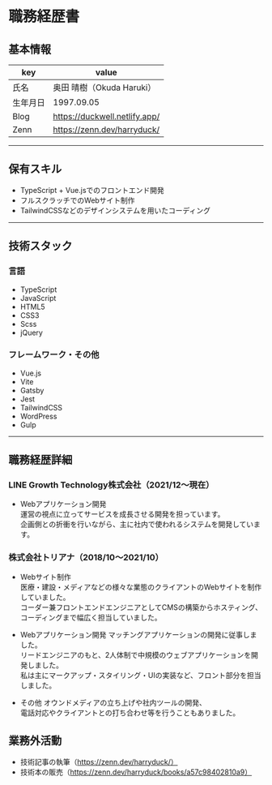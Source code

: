 # 職務経歴書

## 基本情報

|key|value|
|---|---|
|氏名|奥田 晴樹（Okuda Haruki）|
|生年月日|1997.09.05|
|Blog|https://duckwell.netlify.app/|
|Zenn|https://zenn.dev/harryduck/|

---

## 保有スキル

- TypeScript + Vue.jsでのフロントエンド開発
- フルスクラッチでのWebサイト制作
- TailwindCSSなどのデザインシステムを用いたコーディング

---

## 技術スタック

### 言語

- TypeScript
- JavaScript
- HTML5
- CSS3
- Scss
- jQuery

### フレームワーク・その他

- Vue.js
- Vite
- Gatsby
- Jest
- TailwindCSS
- WordPress
- Gulp

---

## 職務経歴詳細

### LINE Growth Technology株式会社（2021/12〜現在）

- Webアプリケーション開発  
運営の視点に立ってサービスを成長させる開発を担っています。  
企画側との折衝を行いながら、主に社内で使われるシステムを開発しています。  

### 株式会社トリアナ（2018/10〜2021/10）

- Webサイト制作  
医療・建設・メディアなどの様々な業態のクライアントのWebサイトを制作していました。  
コーダー兼フロントエンドエンジニアとしてCMSの構築からホスティング、コーディングまで幅広く担当していました。  

- Webアプリケーション開発
マッチングアプリケーションの開発に従事しました。  
リードエンジニアのもと、2人体制で中規模のウェブアプリケーションを開発しました。  
私は主にマークアップ・スタイリング・UIの実装など、フロント部分を担当しました。  

- その他
オウンドメディアの立ち上げや社内ツールの開発、  
電話対応やクライアントとの打ち合わせ等を行うこともありました。  

## 業務外活動

- 技術記事の執筆（https://zenn.dev/harryduck/）
- 技術本の販売（https://zenn.dev/harryduck/books/a57c98402810a9）